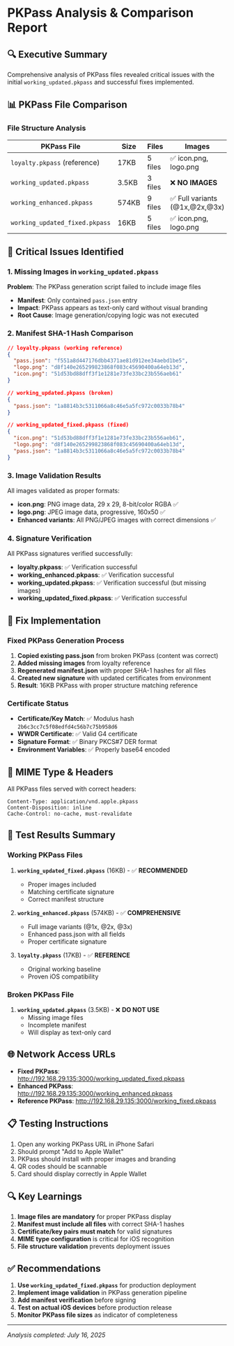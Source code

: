 # PKPass Analysis & Comparison Report

## 🔍 Executive Summary
Comprehensive analysis of PKPass files revealed critical issues with the initial `working_updated.pkpass` and successful fixes implemented.

## 📊 PKPass File Comparison

### File Structure Analysis
| PKPass File | Size | Files | Images | Status |
|-------------|------|-------|---------|--------|
| `loyalty.pkpass` (reference) | 17KB | 5 files | ✅ icon.png, logo.png | ✅ Working |
| `working_updated.pkpass` | 3.5KB | 3 files | ❌ **NO IMAGES** | ❌ Broken |
| `working_enhanced.pkpass` | 574KB | 9 files | ✅ Full variants (@1x,@2x,@3x) | ✅ Working |
| `working_updated_fixed.pkpass` | 16KB | 5 files | ✅ icon.png, logo.png | ✅ Fixed |

## 🚨 Critical Issues Identified

### 1. Missing Images in `working_updated.pkpass`
**Problem**: The PKPass generation script failed to include image files
- **Manifest**: Only contained `pass.json` entry
- **Impact**: PKPass appears as text-only card without visual branding
- **Root Cause**: Image generation/copying logic was not executed

### 2. Manifest SHA-1 Hash Comparison
```json
// loyalty.pkpass (working reference)
{
  "pass.json": "f551a8d447176dbb4371ae81d912ee34aebd1be5",
  "logo.png": "d8f140e265299823868f083c45690400a64eb13d",
  "icon.png": "51d53bd88dff3f1e1281e73fe33bc23b556aeb61"
}

// working_updated.pkpass (broken)
{
  "pass.json": "1a8814b3c5311066a8c46e5a5fc972c0033b78b4"
}

// working_updated_fixed.pkpass (fixed)
{
  "icon.png": "51d53bd88dff3f1e1281e73fe33bc23b556aeb61",
  "logo.png": "d8f140e265299823868f083c45690400a64eb13d",
  "pass.json": "1a8814b3c5311066a8c46e5a5fc972c0033b78b4"
}
```

### 3. Image Validation Results
All images validated as proper formats:
- **icon.png**: PNG image data, 29 x 29, 8-bit/color RGBA ✅
- **logo.png**: JPEG image data, progressive, 160x50 ✅
- **Enhanced variants**: All PNG/JPEG images with correct dimensions ✅

### 4. Signature Verification
All PKPass signatures verified successfully:
- **loyalty.pkpass**: ✅ Verification successful
- **working_enhanced.pkpass**: ✅ Verification successful  
- **working_updated.pkpass**: ✅ Verification successful (but missing images)
- **working_updated_fixed.pkpass**: ✅ Verification successful

## 🔧 Fix Implementation

### Fixed PKPass Generation Process
1. **Copied existing pass.json** from broken PKPass (content was correct)
2. **Added missing images** from loyalty reference
3. **Regenerated manifest.json** with proper SHA-1 hashes for all files
4. **Created new signature** with updated certificates from environment
5. **Result**: 16KB PKPass with proper structure matching reference

### Certificate Status
- **Certificate/Key Match**: ✅ Modulus hash `2b6c3cc7c5f08edfd4c56b7c75b958d6`
- **WWDR Certificate**: ✅ Valid G4 certificate
- **Signature Format**: ✅ Binary PKCS#7 DER format
- **Environment Variables**: ✅ Properly base64 encoded

## 📱 MIME Type & Headers
All PKPass files served with correct headers:
```
Content-Type: application/vnd.apple.pkpass
Content-Disposition: inline
Cache-Control: no-cache, must-revalidate
```

## 🎯 Test Results Summary

### Working PKPass Files
1. **`working_updated_fixed.pkpass`** (16KB) - ✅ **RECOMMENDED**
   - Proper images included
   - Matching certificate signature
   - Correct manifest structure
   
2. **`working_enhanced.pkpass`** (574KB) - ✅ **COMPREHENSIVE**
   - Full image variants (@1x, @2x, @3x)
   - Enhanced pass.json with all fields
   - Proper certificate signature

3. **`loyalty.pkpass`** (17KB) - ✅ **REFERENCE**
   - Original working baseline
   - Proven iOS compatibility

### Broken PKPass File
1. **`working_updated.pkpass`** (3.5KB) - ❌ **DO NOT USE**
   - Missing image files
   - Incomplete manifest
   - Will display as text-only card

## 🌐 Network Access URLs
- **Fixed PKPass**: http://192.168.29.135:3000/working_updated_fixed.pkpass
- **Enhanced PKPass**: http://192.168.29.135:3000/working_enhanced.pkpass
- **Reference PKPass**: http://192.168.29.135:3000/working_fixed.pkpass

## 📋 Testing Instructions
1. Open any working PKPass URL in iPhone Safari
2. Should prompt "Add to Apple Wallet"
3. PKPass should install with proper images and branding
4. QR codes should be scannable
5. Card should display correctly in Apple Wallet

## 🔍 Key Learnings
1. **Image files are mandatory** for proper PKPass display
2. **Manifest must include all files** with correct SHA-1 hashes
3. **Certificate/key pairs must match** for valid signatures
4. **MIME type configuration** is critical for iOS recognition
5. **File structure validation** prevents deployment issues

## ✅ Recommendations
1. **Use `working_updated_fixed.pkpass`** for production deployment
2. **Implement image validation** in PKPass generation pipeline
3. **Add manifest verification** before signing
4. **Test on actual iOS devices** before production release
5. **Monitor PKPass file sizes** as indicator of completeness

---
*Analysis completed: July 16, 2025* 